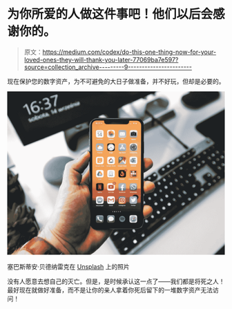 # 为你所爱的人做这件事吧！他们以后会感谢你的。

> 原文：<https://medium.com/codex/do-this-one-thing-now-for-your-loved-ones-they-will-thank-you-later-77069ba7e597?source=collection_archive---------9----------------------->

现在保护您的数字资产，为不可避免的大日子做准备，并不好玩，但却是必要的。

![](img/aa1780bd8570b6fd7756921cc40f0653.png)

塞巴斯蒂安·贝德纳雷克在 [Unsplash](https://unsplash.com?utm_source=medium&utm_medium=referral) 上的照片

没有人愿意去想自己的灭亡。但是，是时候承认这一点了——我们都是将死之人！最好现在就做好准备，而不是让你的亲人拿着你死后留下的一堆数字资产无法访问！